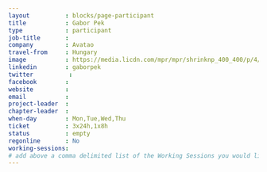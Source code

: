 ```yaml
---
layout          : blocks/page-participant
title           : Gabor Pek
type            : participant
job-title       :
company         : Avatao
travel-from     : Hungary
image           : https://media.licdn.com/mpr/mpr/shrinknp_400_400/p/4/005/054/064/2dbe99f.jpg
linkedin        : gaborpek
twitter          :
facebook        :
website         :
email           :
project-leader  :
chapter-leader  :
when-day        : Mon,Tue,Wed,Thu
ticket          : 3x24h,1x8h
status          : empty
regonline       : No
working-sessions:
# add above a comma delimited list of the Working Sessions you would like to attend (use the session's title)
---
```


<!-- put more details about participant here -->
